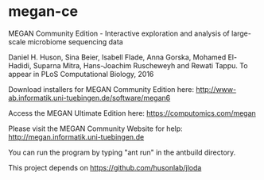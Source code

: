 # megan-ce
MEGAN Community Edition - Interactive exploration and analysis of large-scale microbiome sequencing data

Daniel H. Huson, Sina Beier, Isabell Flade, Anna Gorska, Mohamed El-Hadidi, Suparna Mitra, Hans-Joachim Ruscheweyh and Rewati Tappu.
To appear in PLoS Computational Biology, 2016

Download installers for MEGAN Community Edition here: http://www-ab.informatik.uni-tuebingen.de/software/megan6

Access the MEGAN Ultimate Edition here: https://computomics.com/megan

Please visit the MEGAN Community Website for help: http://megan.informatik.uni-tuebingen.de

You can run the program by typing "ant run" in the antbuild directory.

This project depends on https://github.com/husonlab/jloda


